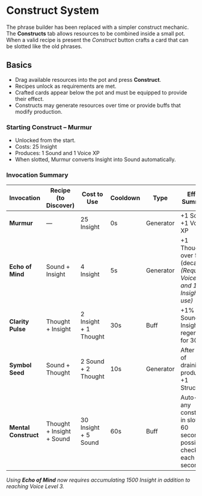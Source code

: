 # Construct System

The phrase builder has been replaced with a simpler construct mechanic. The **Constructs** tab allows resources to be combined inside a small pot. When a valid recipe is present the *Construct* button crafts a card that can be slotted like the old phrases.

## Basics

- Drag available resources into the pot and press **Construct**.
- Recipes unlock as requirements are met.
- Crafted cards appear below the pot and must be equipped to provide their effect.
- Constructs may generate resources over time or provide buffs that modify production.

### Starting Construct – Murmur

- Unlocked from the start.
- Costs: 25 Insight
- Produces: 1 Sound and 1 Voice XP
- When slotted, Murmur converts Insight into Sound automatically.

### Invocation Summary

| Invocation           | Recipe (to Discover)      | Cost to Use           | Cooldown | Type        | Effect Summary                                        |
| -------------------- | ------------------------- | --------------------- | -------- | ----------- | ----------------------------------------------------- |
| **Murmur**           | —                         | 25 Insight            | 0s       | Generator   | +1 Sound, +1 Voice XP                                 |
| **Echo of Mind**     | Sound + Insight           | 4 Insight             | 5s       | Generator   | +1 Thought over 5s (decaying) *(Requires Voice Lv.3 and 1500 Insight to use)* |
| **Clarity Pulse**    | Thought + Insight         | 2 Insight + 1 Thought | 30s      | Buff        | +1% Sound & Insight regen/sec for 30s                 |
| **Symbol Seed**      | Sound + Thought           | 2 Sound + 2 Thought   | 10s      | Generator   | After 10s of draining, produces +1 Structure          |
| **Mental Construct** | Thought + Insight + Sound | 30 Insight + 5 Sound  | 60s      | Buff        | Auto-cast any construct in slots for 60 seconds if possible, checking each second |

*Using **Echo of Mind** now requires accumulating 1500 Insight in addition to reaching Voice Level 3.*
